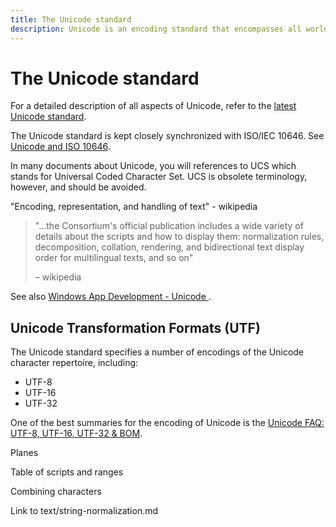 ```yaml
---
title: The Unicode standard
description: Unicode is an encoding standard that encompasses all world languages and scripts.
---
```


# The Unicode standard

For a detailed description of all aspects of Unicode, refer to the [latest Unicode standard](http://www.unicode.org/versions/latest/).

The Unicode standard is kept closely synchronized with ISO/IEC 10646. See [Unicode and ISO 10646](https://www.unicode.org/faq/unicode_iso.html).

In many documents about Unicode, you will references to UCS which stands for Universal Coded Character Set.
UCS is obsolete terminology, however, and should be avoided.

"Encoding, representation, and handling of text" - wikipedia

> "...the Consortium's official publication includes a wide variety of details about the scripts and how to display them: normalization rules, decomposition, collation, rendering, and bidirectional text display order for multilingual texts, and so on"
>
> – wikipedia

See also [Windows App Development - Unicode ](/windows/win32/intl/unicode).

## Unicode Transformation Formats (UTF)

The Unicode standard specifies a number of encodings of the Unicode character repertoire, including:

- UTF-8
- UTF-16
- UTF-32

One of the best summaries for the encoding of Unicode is the [Unicode FAQ: UTF-8, UTF-16, UTF-32 & BOM](https://www.unicode.org/faq/utf_bom.html).

Planes

Table of scripts and ranges

Combining characters

Link to text/string-normalization.md